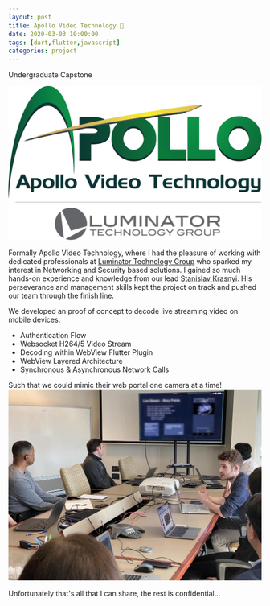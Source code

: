 ```yaml
---
layout: post
title: Apollo Video Technology 🚀
date: 2020-03-03 10:00:00
tags: [dart,flutter,javascript]
categories: project
---
```

Undergraduate Capstone

![AVT Logo](/assets/img/internship-avt/apollo.png)

Formally Apollo Video Technology, where I had the pleasure of working with dedicated professionals at [Luminator Technology Group](https://www.luminator.com/en) who sparked my interest in Networking and Security based solutions. I gained so much hands-on experience and knowledge from our lead [Stanislav Krasnyi](https://www.linkedin.com/in/skrasnyi/). His perseverance and management skills kept the project on track and pushed our team through the finish line.

We developed an proof of concept to decode live streaming video on mobile devices. <br>
- Authentication Flow
- Websocket H264/5 Video Stream
- Decoding within WebView Flutter Plugin
- WebView Layered Architecture
- Synchronous & Asynchronous Network Calls

Such that we could mimic their web portal one camera at a time!
![Capstone Presentation](/assets/img/internship-avt/avt.jpg)

Unfortunately that's all that I can share, the rest is confidential...